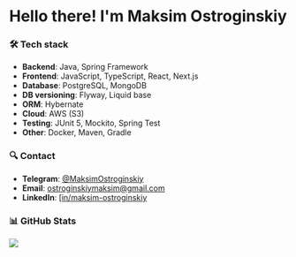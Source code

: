 # Hello there! I'm Maksim Ostroginskiy

### 🛠️ Tech stack

- **Backend**: Java, Spring Framework
- **Frontend**: JavaScript, TypeScript, React, Next.js
- **Database**: PostgreSQL, MongoDB
-  **DB versioning**: Flyway, Liquid base
- **ORM**: Hybernate
- **Cloud**: AWS (S3)
- **Testing**: JUnit 5, Mockito, Spring Test
- **Other**: Docker, Maven, Gradle

### 🔍 Contact

- **Telegram**: [@MaksimOstroginskiy](https://t.me/MaksimOstroginskiy)
- **Email**: [ostroginskiymaksim@gmail.com](mailto:ostroginskiymaksim@gmail.com)
- **LinkedIn**: [[in/maksim-ostroginskiy](https://www.linkedin.com/in/maksym-ostrozhynskyi-88964a34a/)

### 📊 GitHub Stats

<div>
    <img src="https://github-readme-stats.vercel.app/api/top-langs/?username=MaksimOstr&layout=compact&theme=dark"/>
</div>

